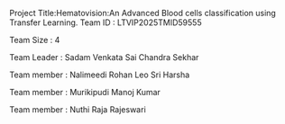 Project Title:Hematovision:An Advanced Blood cells classification using Transfer Learning.
Team ID : LTVIP2025TMID59555

Team Size : 4

Team Leader : Sadam Venkata Sai Chandra Sekhar

Team member : Nalimeedi Rohan Leo Sri Harsha

Team member : Murikipudi Manoj Kumar

Team member : Nuthi Raja Rajeswari

